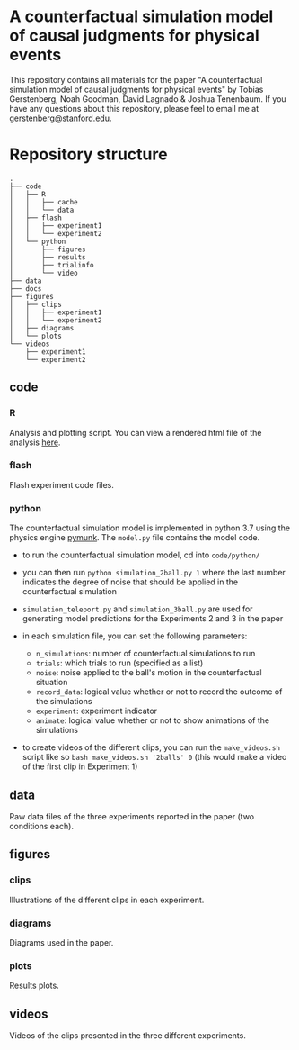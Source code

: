 # A counterfactual simulation model of causal judgments for physical events

This repository contains all materials for the paper "A counterfactual simulation model of causal judgments for physical events" by Tobias Gerstenberg, Noah Goodman, David Lagnado & Joshua Tenenbaum. If you have any questions about this repository, please feel to email me at [gerstenberg@stanford.edu](mailto:gerstenberg@stanford.edu).

# Repository structure 

```
.
├── code
│   ├── R
│   │   ├── cache
│   │   └── data
│   ├── flash
│   │   ├── experiment1
│   │   └── experiment2
│   └── python
│       ├── figures
│       ├── results
│       ├── trialinfo
│       └── video
├── data
├── docs
├── figures
│   ├── clips
│   │   ├── experiment1
│   │   └── experiment2
│   ├── diagrams
│   └── plots
└── videos
    ├── experiment1
    └── experiment2
```

## code 

### R 

Analysis and plotting script. You can view a rendered html file of the analysis [here](https://cicl-stanford.github.io/csm/). 

### flash 

Flash experiment code files. 

### python 

The counterfactual simulation model is implemented in python 3.7 using the physics engine [pymunk](http://www.pymunk.org/en/latest/). The  `model.py` file contains the model code. 

- to run the counterfactual simulation model, cd into `code/python/` 
- you can then run `python simulation_2ball.py 1` where the last number indicates the degree of noise that should be applied in the counterfactual simulation 
- `simulation_teleport.py` and `simulation_3ball.py` are used for generating model predictions for the Experiments 2 and 3 in the paper 
- in each simulation file, you can set the following parameters: 
	+ `n_simulations`: number of counterfactual simulations to run
	+ `trials`: which trials to run (specified as a list)
	+ `noise`: noise applied to the ball's motion in the counterfactual situation 
	+ `record_data`: logical value whether or not to record the outcome of the simulations 
	+ `experiment`: experiment indicator 
	+ `animate`: logical value whether or not to show animations of the simulations 

- to create videos of the different clips, you can run the `make_videos.sh` script like so `bash make_videos.sh '2balls' 0` (this would make a video of the first clip in Experiment 1)

## data 

Raw data files of the three experiments reported in the paper (two conditions each). 

## figures

### clips 

Illustrations of the different clips in each experiment. 

### diagrams 

Diagrams used in the paper. 

### plots 

Results plots. 

## videos 

Videos of the clips presented in the three different experiments. 